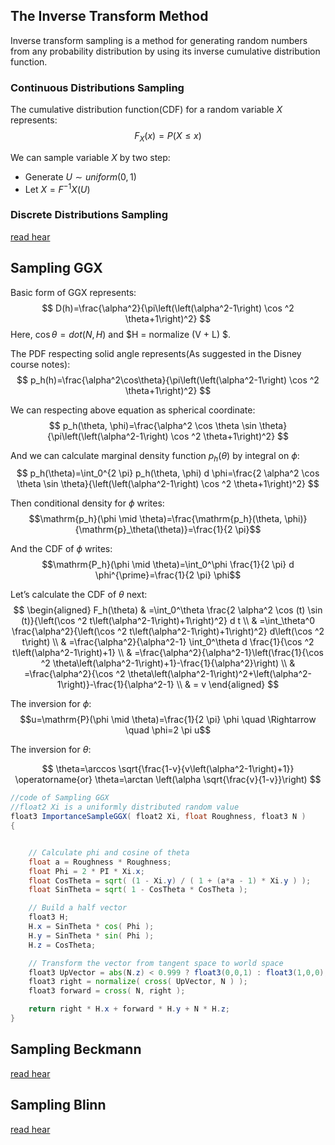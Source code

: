 ## The Inverse Transform Method
Inverse transform sampling is a method for generating random numbers from any probability distribution by using its inverse cumulative distribution function.

### Continuous Distributions Sampling
The cumulative distribution function(CDF) for a random variable $X$ represents:
$$
F_X(x)=P(X \leq x)
$$

We can sample variable $X$ by two step:
* Generate $U∼uniform(0,1)$
* Let $X=F^{−1}X(U)$

### Discrete Distributions Sampling
[read hear](https://stephens999.github.io/fiveMinuteStats/inverse_transform_sampling.html)

## Sampling GGX
Basic form of GGX represents:
$$
D(h)=\frac{\alpha^2}{\pi\left(\left(\alpha^2-1\right) \cos ^2 \theta+1\right)^2}
$$
Here, $\cos\theta = dot(N, H)$ and $H = normalize (V + L) $.


The PDF respecting solid angle represents(As suggested in the Disney
course notes):
$$
p_h(h)=\frac{\alpha^2\cos\theta}{\pi\left(\left(\alpha^2-1\right) \cos ^2 \theta+1\right)^2}
$$

We can respecting above equation as spherical coordinate:
$$
p_h(\theta, \phi)=\frac{\alpha^2 \cos \theta \sin \theta}{\pi\left(\left(\alpha^2-1\right) \cos ^2 \theta+1\right)^2}
$$

And we can calculate marginal density function $p_h(\theta)$ by integral on $\phi$:
$$
p_h(\theta)=\int_0^{2 \pi} p_h(\theta, \phi) d \phi=\frac{2 \alpha^2 \cos \theta \sin \theta}{\left(\left(\alpha^2-1\right) \cos ^2 \theta+1\right)^2}
$$

Then conditional density for $\phi$ writes:
$$\mathrm{p_h}(\phi \mid \theta)=\frac{\mathrm{p_h}(\theta, \phi)}{\mathrm{p}_\theta(\theta)}=\frac{1}{2 \pi}$$

And the CDF of $\phi$ writes:
$$\mathrm{P_h}(\phi \mid \theta)=\int_0^\phi \frac{1}{2 \pi} d \phi^{\prime}=\frac{1}{2 \pi} \phi$$



Let’s calculate the CDF of $\theta$ next:
$$
\begin{aligned}
F_h(\theta) & =\int_0^\theta \frac{2 \alpha^2 \cos (t) \sin (t)}{\left(\cos ^2 t\left(\alpha^2-1\right)+1\right)^2} d t \\
& =\int_\theta^0 \frac{\alpha^2}{\left(\cos ^2 t\left(\alpha^2-1\right)+1\right)^2} d\left(\cos ^2 t\right) \\
& =\frac{\alpha^2}{\alpha^2-1} \int_0^\theta d \frac{1}{\cos ^2 t\left(\alpha^2-1\right)+1} \\
& =\frac{\alpha^2}{\alpha^2-1}\left(\frac{1}{\cos ^2 \theta\left(\alpha^2-1\right)+1}-\frac{1}{\alpha^2}\right) \\
& =\frac{\alpha^2}{\cos ^2 \theta\left(\alpha^2-1\right)^2+\left(\alpha^2-1\right)}-\frac{1}{\alpha^2-1} \\
& = v
\end{aligned}
$$

The inversion for $\phi$:
$$u=\mathrm{P}(\phi \mid \theta)=\frac{1}{2 \pi} \phi \quad \Rightarrow \quad \phi=2 \pi u$$

The inversion for $\theta$:

$$
\theta=\arccos \sqrt{\frac{1-v}{v\left(\alpha^2-1\right)+1}} \operatorname{or} \theta=\arctan \left(\alpha \sqrt{\frac{v}{1-v}}\right)
$$


```glsl
//code of Sampling GGX
//float2 Xi is a uniformly distributed random value
float3 ImportanceSampleGGX( float2 Xi, float Roughness, float3 N )
{


    // Calculate phi and cosine of theta
    float a = Roughness * Roughness;
    float Phi = 2 * PI * Xi.x;
    float CosTheta = sqrt( (1 - Xi.y) / ( 1 + (a*a - 1) * Xi.y ) );
    float SinTheta = sqrt( 1 - CosTheta * CosTheta );

    // Build a half vector
    float3 H;
    H.x = SinTheta * cos( Phi );
    H.y = SinTheta * sin( Phi );
    H.z = CosTheta;

    // Transform the vector from tangent space to world space
    float3 UpVector = abs(N.z) < 0.999 ? float3(0,0,1) : float3(1,0,0);
    float3 right = normalize( cross( UpVector, N ) );
    float3 forward = cross( N, right );

    return right * H.x + forward * H.y + N * H.z;
}
```

## Sampling Beckmann
[read hear](https://stephens999.github.io/fiveMinuteStats/inverse_transform_sampling.html)

## Sampling Blinn
[read hear](https://stephens999.github.io/fiveMinuteStats/inverse_transform_sampling.html)